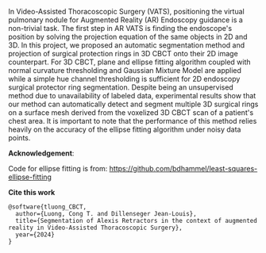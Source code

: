 In Video-Assisted Thoracoscopic Surgery (VATS), positioning the virtual pulmonary nodule for
Augmented Reality (AR) Endoscopy guidance is a non-trivial task. The first step in AR VATS
is finding the endoscope's position by solving the projection equation of the same objects in
2D and 3D. In this project, we proposed an automatic segmentation method and projection of
surgical protection rings in 3D CBCT onto their 2D image counterpart. For 3D CBCT, plane
and ellipse fitting algorithm coupled with normal curvature thresholding and Gaussian Mixture
Model are applied while a simple hue channel thresholding is sufficient for 2D endoscopy surgical
protector ring segmentation. Despite being an unsupervised method due to unavailability of
labeled data, experimental results show that our method can automatically detect and segment
multiple 3D surgical rings on a surface mesh derived from the voxelized 3D CBCT scan of a
patient's chest area. It is important to note that the performance of this method relies heavily
on the accuracy of the ellipse fitting algorithm under noisy data points.

**Acknowledgement**:

Code for ellipse fitting is from:
https://github.com/bdhammel/least-squares-ellipse-fitting

**Cite this work**
```
@software{tluong_CBCT,
  author={Luong, Cong T. and Dillenseger Jean-Louis},
  title={Segmentation of Alexis Retractors in the context of augmented reality in Video-Assisted Thoracoscopic Surgery},
  year={2024}
}
```
